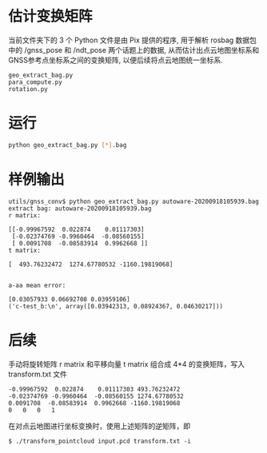 # 估计变换矩阵
当前文件夹下的 3 个 Python 文件是由 Pix 提供的程序, 用于解析 rosbag 数据包中的 /gnss_pose 和 /ndt_pose 两个话题上的数据, 
从而估计出点云地图坐标系和GNSS参考点坐标系之间的变换矩阵, 以便后续将点云地图统一坐标系.

```
geo_extract_bag.py
para_compute.py
rotation.py
```

# 运行
```bash
python geo_extract_bag.py [*].bag
```

# 样例输出
```
utils/gnss_conv$ python geo_extract_bag.py autoware-20200918105939.bag 
extract bag: autoware-20200918105939.bag
r matrix:

[[-0.99967592  0.022874    0.01117303]
 [-0.02374769 -0.9960464  -0.08560155]
 [ 0.0091708  -0.08583914  0.9962668 ]]
t matrix:

[  493.76232472  1274.67780532 -1160.19819068]


a-aa mean error:

[0.03057933 0.06692708 0.03959106]
('c-test_b:\n', array([0.03942313, 0.08924367, 0.04630217]))
```

# 后续
手动将旋转矩阵 r matrix 和平移向量 t matrix 组合成 4*4 的变换矩阵，写入 transform.txt 文件

```plain transform.txt
-0.99967592  0.022874    0.01117303 493.76232472
-0.02374769 -0.9960464  -0.08560155 1274.67780532
0.0091708  -0.08583914  0.9962668 -1160.19819068
0   0   0   1
```

在对点云地图进行坐标变换时，使用上述矩阵的逆矩阵，即
```
$ ./transform_pointcloud input.pcd transform.txt -i
```

